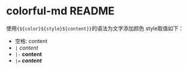 # colorful-md README

使用`{${color}${style}${content}}`的语法为文字添加颜色
style取值如下：
- 空格: content
- `|` *content*
- `|-` **content**
- `|=` ***content*** 